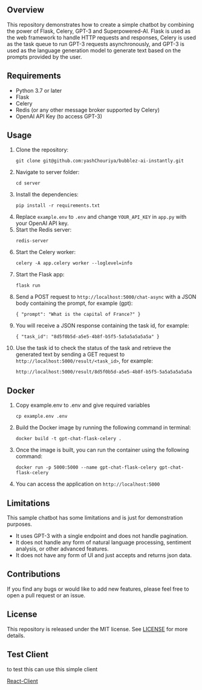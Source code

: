 ## Overview

This repository demonstrates how to create a simple chatbot by combining the power of Flask, Celery, GPT-3 and Superpowered-AI. Flask is used as the web framework to handle HTTP requests and responses, Celery is used as the task queue to run GPT-3 requests asynchronously, and GPT-3 is used as the language generation model to generate text based on the prompts provided by the user.

## Requirements

- Python 3.7 or later
- Flask
- Celery
- Redis (or any other message broker supported by Celery)
- OpenAI API Key (to access GPT-3)

## Usage

1. Clone the repository:
   ```
   git clone git@github.com:yashChouriya/bubblez-ai-instantly.git
   ```
2. Navigate to server folder:
   ```
   cd server
   ```
3. Install the dependencies:
   ```
   pip install -r requirements.txt
   ```
4. Replace `example.env` to `.env` and change `YOUR_API_KEY` in `app.py` with your OpenAI API key.
5. Start the Redis server:
   ```
   redis-server
   ```
6. Start the Celery worker:
   ```
   celery -A app.celery worker --loglevel=info
   ```
7. Start the Flask app:
   ```
   flask run
   ```
8. Send a POST request to `http://localhost:5000/chat-async` with a JSON body containing the prompt, for example (gpt):
   ```
   { "prompt": "What is the capital of France?" }
   ```
9. You will receive a JSON response containing the task id, for example:
   ```
   { "task_id": "8d5f0b5d-a5e5-4b8f-b5f5-5a5a5a5a5a5a" }
   ```
10. Use the task id to check the status of the task and retrieve the generated text by sending a GET request to `http://localhost:5000/result/<task_id>`, for example:
    ```
    http://localhost:5000/result/8d5f0b5d-a5e5-4b8f-b5f5-5a5a5a5a5a5a
    ```

## Docker

1. Copy example.env to .env and give required variables
   ```
   cp example.env .env
   ```
2. Build the Docker image by running the following command in terminal:
   ```
   docker build -t gpt-chat-flask-celery .
   ```
3. Once the image is built, you can run the container using the following command:
   ```
   docker run -p 5000:5000 --name gpt-chat-flask-celery gpt-chat-flask-celery
   ```
4. You can access the application on `http://localhost:5000`

## Limitations

This sample chatbot has some limitations and is just for demonstration purposes.

- It uses GPT-3 with a single endpoint and does not handle pagination.
- It does not handle any form of natural language processing, sentiment analysis, or other advanced features.
- It does not have any form of UI and just accepts and returns json data.

## Contributions

If you find any bugs or would like to add new features, please feel free to open a pull request or an issue.

## License

This repository is released under the MIT license. See [LICENSE](https://github.com/shamspias/chat-gpt-celery-flask/blob/main/LICENSE.md) for more details.

## Test Client

to test this can use this simple client

[React-Client](https://github.com/shamspias/chat-gpt-react-client)
